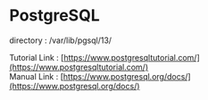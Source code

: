 # PostgreSQL
directory : /var/lib/pgsql/13/  

Tutorial Link : [https://www.postgresqltutorial.com/](https://www.postgresqltutorial.com/)  
Manual Link : [https://www.postgresql.org/docs/](https://www.postgresql.org/docs/)  
